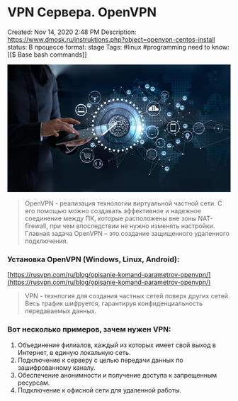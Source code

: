 # VPN Сервера. OpenVPN

Created: Nov 14, 2020 2:48 PM
Description: https://www.dmosk.ru/instruktions.php?object=openvpn-centos-install
status: В процессе
format: stage
Tags: #linux #programming 
need to know: [[$ Base bash commands]]

![VPN%20%D0%A1%D0%B5%D1%80%D0%B2%D0%B5%D1%80%D0%B0%20OpenVPN%20f6b3ce1b499f460d83c024c148e0abec/Untitled.png](Images/Programming/VPN%20%D0%A1%D0%B5%D1%80%D0%B2%D0%B5%D1%80%D0%B0%20OpenVPN%20f6b3ce1b499f460d83c024c148e0abec/Untitled.png)

> OpenVPN - реализация технологии виртуальной частной сети. С его помощью можно создавать эффективное и надежное соединение между ПК, которые расположены вне зоны NAT-firewall, при чем впоследствии не нужно изменять настройки. Главная задача OpenVPN – это создание защищенного удаленного подключения.

### Установка OpenVPN (Windows, Linux, Android):

[https://rusvpn.com/ru/blog/opisanie-komand-parametrov-openvpn/](https://rusvpn.com/ru/blog/opisanie-komand-parametrov-openvpn/)

> VPN - технлогия для создания частных сетей поверх других сетей. Весь трафик шифруется, гарантируя конфиденциальность передаваемых данных.

### Вот несколько примеров, зачем нужен VPN:

1. Объединение филиалов, каждый из которых имеет свой выход в Интернет, в единую локальную сеть.
2. Подключение к серверу с целью передачи данных по зашифрованному каналу.
3. Обеспечение анонимности и получение доступа к запрещенным ресурсам.
4. Подключение к офисной сети для удаленной работы.